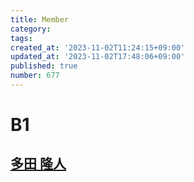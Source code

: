 ```yaml
---
title: Member
category:
tags:
created_at: '2023-11-02T11:24:15+09:00'
updated_at: '2023-11-02T17:48:06+09:00'
published: true
number: 677
---
```


# B1
## [多田 隆人](https://satooru.me/)

